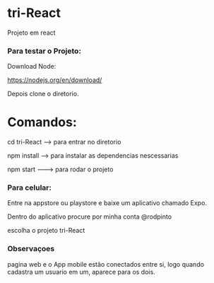 # tri-React
Projeto em react

 ### Para testar o Projeto:
 
 Download Node:
 
 https://nodejs.org/en/download/
 
 Depois clone o diretorio.
 
 # Comandos:
 
 cd tri-React  --> para entrar no diretorio
 
 npm install  --> para instalar as dependencias nescessarias
 
 npm start ---> para rodar o projeto
 
 
 ### Para celular:
 
 Entre na appstore ou playstore e baixe um aplicativo chamado Expo.
 
 Dentro do aplicativo procure por minha conta @rodpinto
 
 escolha o projeto tri-React
 
 
 
 ### Observaçoes
 
 pagina web e o App mobile estão conectados entre si, logo quando cadastra um usuario em um, aparece para os dois.

